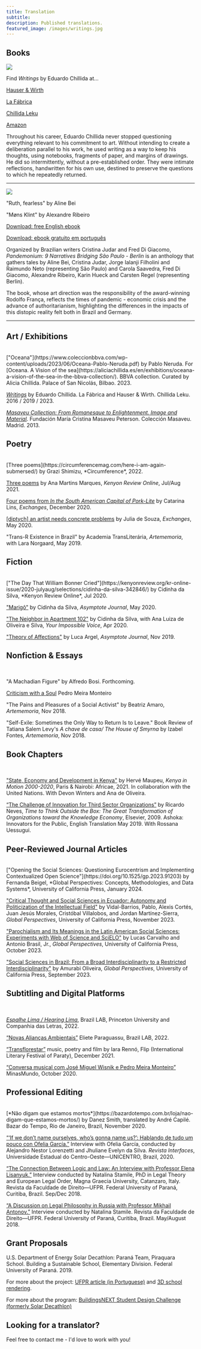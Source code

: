 ```yaml
---
title: Translation 
subtitle: 
description: Published translations.
featured_image: /images/writings.jpg
---
```


## Books 

![](/images/writings.jpg)

Find *Writings* by Eduardo Chillida at...<br>

[Hauser & Wirth](https://shop.hauserwirth.com/products/eduardo-chillida-writings)<br>

[La Fábrica](https://tienda.lafabrica.com/ensayo-arte-y-fotografia/5505-writings-eduardo-chillida-9788417769109.html) <br>

[Chillida Leku](https://shop.museochillidaleku.com/products/escritos) <br>

[Amazon](https://www.amazon.com/Eduardo-Chillida-Writings/dp/8417769102) <br>

Throughout his career, Eduardo Chillida never stopped questioning everything relevant to his commitment to art. Without intending to create a deliberation parallel to his work, he used writing as a way to keep his thoughts, using notebooks, fragments of paper, and margins of drawings. He did so intermittently, without a pre-established order. They were intimate reflections, handwritten for his own use, destined to preserve the questions to which he repeatedly returned.

<hr>

![](/images/Pandemonium.jpeg)

"Ruth, fearless" by Aline Bei 

"Møns Klint" by Alexandre Ribeiro 

[Download: free English ebook](https://www.freddigiacomo.com.br/_files/ugd/bf854b_f273af374419441e822526f4eec1b38a.pdf)

[Download: ebook gratuito em português](https://www.freddigiacomo.com.br/_files/ugd/bf854b_7a2ef8fad8da4d0ca71e0ce5af7593a0.pdf)

Organized by  Brazilian writers Cristina Judar and Fred Di Giacomo, *Pandemonium: 9 Narratives Bridging São Paulo - Berlin* is an anthology that gathers tales by Aline Bei, Cristina Judar, Jorge Ialanji Filholini and Raimundo Neto (representing São Paulo) and Carola Saavedra, Fred Di Giacomo, Alexandre Ribeiro, Karin Hueck and Carsten Regel (representing Berlin).
 
The book, whose art direction was the responsibility of the award-winning Rodolfo França, reflects the times of pandemic - economic crisis and the advance of authoritarianism, highlighting the differences in the impacts of this distopic reality felt both in Brazil and Germany.


<hr> 

## Art / Exhibitions 
<br>
["Oceana"](https://www.coleccionbbva.com/wp-content/uploads/2023/06/Oceana-Pablo-Neruda.pdf) by Pablo Neruda. For [Oceana. A Vision of the sea](https://aliciachillida.es/en/exhibitions/oceana-a-vision-of-the-sea-in-the-bbva-collection/). BBVA collection. Curated by Alicia Chillida. Palace of San Nicolás, Bilbao. 2023. 

[*Writings*](https://shop.museochillidaleku.com/en-us/products/escritos) by Eduardo Chillida. La Fábrica and Hauser & Wirth. Chillida Leku. 2016 / 2019 / 2023. 

[*Masaveu Collection: From Romanesque to Enlightenment. Image and Material*](https://www.youtube.com/watch?v=m-LImZQpQ8M). Fundación María Cristina Masaveu Peterson. Colección Masaveu. Madrid. 2013. 


## Poetry
<br>
[Three poems](https://circumferencemag.com/here-i-am-again-submersed/) by Grazi Shimizu, *Circumference*, 2022. 
<br>

[Three poems](https://kenyonreview.org/kr-online-issue/2021-julyaug/selections/ana-martins-marques-763879/) by Ana Martins Marques, *Kenyon Review Online*, Jul/Aug 2021. 
<br>

[Four poems from *In the South American Capital of Pork-Lite*](https://exchanges.uiowa.edu/issues/tether/from-in-the-south-american-capital-of-pork-lite/) by Catarina Lins, *Exchanges*, December 2020.  

[[diptych] an artist needs concrete problems](https://exchanges.uiowa.edu/issues/enclosures/diptych/) by Julia de Souza, *Exchanges*, May 2020.  

"Trans-R Existence in Brazil" by Academia TransLiterária, *Artememoria*, with Lara Norgaard, May 2019.


## Fiction 
<br>
["The Day That William Bonner Cried"](https://kenyonreview.org/kr-online-issue/2020-julyaug/selections/cidinha-da-silva-342846/) by Cidinha da Silva, *Kenyon Review Online*, Jul 2020. 

["Marigô"](https://www.asymptotejournal.com/blog/2020/05/19/translation-tuesday-marigo-by-cidinha-da-silva/) by Cidinha da Silva, *Asymptote Journal*, May 2020. 

["The Neighbor in Apartment 102"](http://www.yourimpossiblevoice.com/the-neighbor-in-apartment-102/) by Cidinha da Silva, with Ana Luiza de Oliveira e Silva, *Your Impossible Voice*, Apr 2020. 

["Theory of Affections"](https://www.asymptotejournal.com/blog/2019/11/19/translation-tuesday-theory-of-affections-by-luca-argel/) by Luca Argel, *Asymptote Journal*, Nov 2019. 


## Nonfiction & Essays
<br>

"A Machadian Figure" by Alfredo Bosi. Forthcoming. 

[Criticism with a Soul](https://piaui.folha.uol.com.br/materia/criticism-with-soul/) Pedro Meira Monteiro 

"The Pains and Pleasures of a Social Activist" by Beatriz Amaro, *Artememoria*, Nov 2018.

"Self-Exile: Sometimes the Only Way to Return Is to Leave." Book Review of Tatiana Salem Levy's *A chave de casa/ The House of Smyrna* by Izabel Fontes, *Artememoria*, Nov 2018. 


## Book Chapters
<br>

["State, Economy and Development in Kenya"](https://books.openedition.org/africae/2420?lang=en) by Hervé Maupeu, *Kenya in Motion 2000-2020*, Paris & Nairobi: Africae, 2021. In collaboration with the United Nations. With Devon Winters and Ana de Oliveira.  

[“The Challenge of Innovation for Third Sector Organizations”](https://danielpersia.github.io/images/Neves_ThinkOutsidetheBox.pdf) by Ricardo Neves, *Time to Think Outside the Box: The Great Transformation of Organizations toward the Knowledge Economy*, Elsevier, 2009. Ashoka: Innovators for the Public, English Translation May 2019. With Rossana Uessugui. 


## Peer-Reviewed Journal Articles
<br>
["Opening the Social Sciences: Questioning Eurocentrism and Implementing Contextualized Open Science"](https://doi.org/10.1525/gp.2023.91203) by Fernanda Beigel, *Global Perspectives: Concepts, Methodologies, and Data Systems*, University of California Press, January 2024.
<br>

["Critical Thought and Social Sciences in Ecuador: Autonomy and Politicization of the Intellectual Field"](https://doi.org/10.1525/gp.2023.88387) by Vidal-Barrios, Pablo, Alexis Cortés, Juan Jesús Morales, Cristóbal Villalobos, and Jordan Martínez-Sierra, *Global Perspectives*, University of California Press, November 2023.
<br>

["Parochialism and Its Meanings in the Latin American Social Sciences: Experiments with Web of Science and SciELO"](https://doi.org/10.1525/gp.2023.88389) by Lucas Carvalho and Antonio Brasil, Jr., *Global Perspectives*, University of California Press, October 2023. 
<br>

["Social Sciences in Brazil: From a Broad Interdisciplinarity to a Restricted Interdisciplinarity"](https://doi.org/10.1525/gp.2023.87794) by Amurabi Oliveira, *Global Perspectives*, University of California Press, September 2023.


## Subtitling and Digital Platforms 
<br>

[*Espalhe Lima / Hearing Lima*](https://www.espalhelima.com.br/en/), Brazil LAB, Princeton University and Companhia das Letras, 2022.

[“Novas Alianças Ambientais”](https://www.youtube.com/watch?v=b3oRDCTXJWk) Eliete Paraguassu, Brazil LAB, 2022. 

[“Transflorestar”](https://www.youtube.com/watch?v=WlfKsizNA7I) music, poetry and film by Iara Rennó, Flip (International Literary Festival of Paraty), December 2021. 

[“Conversa musical com José Miguel Wisnik e Pedro Meira Monteiro”](https://www.youtube.com/watch?v=OhmrFM-v4yk) MinasMundo, October 2020. 


## Professional Editing 
<br>
[*Não digam que estamos mortos*](https://bazardotempo.com.br/loja/nao-digam-que-estamos-mortos/) by Danez Smith, translated by André Capilé. Bazar do Tempo, Rio de Janeiro, Brazil, November 2020. 

[“‘If we don’t name ourselves, who’s gonna name us?’: Hablando de tudo um pouco con Ofelia García.”](https://revistas.unicentro.br/index.php/revista_interfaces/article/view/6140/4451) Interview with Ofelia García, conducted by Alejandro Nestor Lorenzetti and Jhuliane Evelyn da Silva. *Revista Interfaces*, Universidade Estadual do Centro-Oeste—UNICENTRO, Brazil, 2020. 

[“The Connection Between Logic and Law: An Interview with Professor Elena Lisanyuk.”](https://revistas.ufpr.br/direito/article/download/62286/37393) Interview conducted by Natalina Stamile, PhD in Legal Theory and European Legal Order, Magna Graecia University, Catanzaro, Italy. Revista da Faculdade de Direito—UFPR. Federal University of Paraná, Curitiba, Brazil. Sep/Dec 2018. 

[“A Discussion on Legal Philosophy in Russia with Professor Mikhail Antonov.”](https://www.google.com/url?sa=t&rct=j&q=&esrc=s&source=web&cd=&ved=2ahUKEwj_q8mfleH9AhVYjIkEHTc7BzoQFnoECAUQAQ&url=https%3A%2F%2Frevistas.ufpr.br%2Fdireito%2Farticle%2Fdownload%2F59369%2F35979&usg=AOvVaw0h_gvEGSE36xvC0k4qKMsz) Interview conducted by Natalina Stamile. Revista da Faculdade de Direito—UFPR. Federal University of Paraná, Curitiba, Brazil. May/August 2018. 


## Grant Proposals 

U.S. Department of Energy Solar Decathlon: Paraná Team, Piraquara School. Building a Sustainable School, Elementary Division. Federal University of Paraná. 2019. 

For more about the project: [UFPR article (in Portuguese)](https://ufpr.br/escola-mais-sustentavel-projetada-pela-ufpr-com-tecnologia-inedita-deve-ser-construida-em-piraquara/) and [3D school rendering](https://www.youtube.com/watch?v=2mwXJ2FAIv0). 

For more about the program: [BuildingsNEXT Student Design Challenge (formerly Solar Decathlon)](https://www.solardecathlon.gov)


## Looking for a translator? 

Feel free to contact me - I'd love to work with you!
